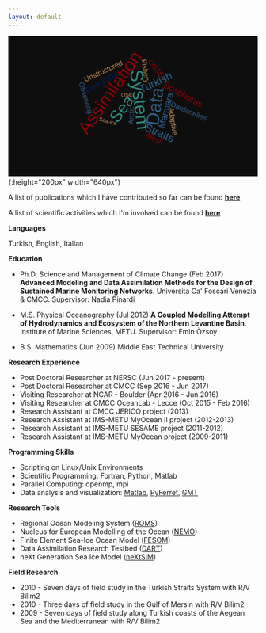 ```yaml
---
layout: default
---
```

![](../pics/wordcloud.png){:height="200px" width="640px"}

A list of publications which I have contributed so far can be found **[here](/about/publication)**

A list of scientific activities which I'm involved can be found **[here](/calendar/index)**

**Languages**

Turkish, English, Italian

**Education**

- Ph.D. Science and Management of Climate Change (Feb 2017) **Advanced Modeling and Data Assimilation Methods for the Design of Sustained Marine Monitoring Networks**. Universita Ca' Foscari Venezia & CMCC. Supervisor: Nadia Pinardi

- M.S. Physical Oceanography (Jul 2012) **A Coupled Modelling Attempt of Hydrodynamics and Ecosystem of the Northern Levantine Basin**. Institute of Marine Sciences, METU. Supervisor: Emin Özsoy

- B.S. Mathematics (Jun 2009) Middle East Technical University

**Research Experience**

- Post Doctoral Researcher at NERSC (Jun 2017 - present)
- Post Doctoral Researcher at CMCC (Sep 2016 - Jun 2017)
- Visiting Researcher at NCAR - Boulder (Apr 2016 - Jun 2016)
- Visiting Researcher at CMCC OceanLab - Lecce (Oct 2015 - Feb 2016)
- Research Assistant at CMCC JERICO project (2013)
- Research Assistant at IMS-METU MyOcean II project (2012-2013)
- Research Assistant at IMS-METU SESAME project (2011-2012)
- Research Assistant at IMS-METU MyOcean project (2009-2011)

**Programming Skills**

- Scripting on Linux/Unix Environments
- Scientific Programming: Fortran, Python, Matlab
- Parallel Computing: openmp, mpi
- Data analysis and visualization: [Matlab](https://www.mathworks.com),
  [PyFerret](https://ferret.pmel.noaa.gov/Ferret/documentation/pyferret),
[GMT](http://gmt.soest.hawaii.edu)

**Research Tools**

- Regional Ocean Modeling System ([ROMS](https://www.myroms.org))
- Nucleus for European Modelling of the Ocean ([NEMO](https://www.nemo-ocean.eu))
- Finite Element Sea-Ice Ocean Model ([FESOM](https://fesom.de))
- Data Assimilation Research Testbed ([DART](http://www.image.ucar.edu/DAReS/DART))
- neXt Generation Sea Ice Model ([neXtSIM](https://www.nersc.no/group/sea-ice-modelling]))

**Field Research**

- 2010 - Seven days of field study in the Turkish Straits System with R/V Bilim2
- 2010 - Three days of field study in the Gulf of Mersin with R/V Bilim2
- 2009 - Seven days of field study along Turkish coasts of the Aegean Sea and the Mediterranean with R/V Bilim2

